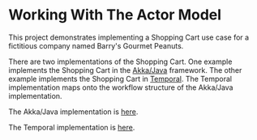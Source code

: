 # Working With The Actor Model
This project demonstrates implementing a Shopping Cart use case for a fictitious company named Barry's Gourmet Peanuts.

There are two implementations of the Shopping Cart. One example implements the Shopping Cart in the [Akka/Java](https://akka.io/) framework. The other
example implements the Shopping Cart in [Temporal](https://docs.temporal.io/). The Temporal implementation maps onto the workflow structure of the Akka/Java implementation.

The Akka/Java implementation is [here](./BarrysPeanutsAkkaJava).

The Temporal implementation is [here](./BarrysPeanutsTemporalJava).